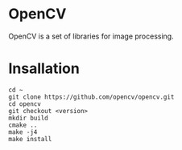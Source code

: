 # OpenCV

OpenCV is a set of libraries for image processing.


# Insallation
```
cd ~
git clone https://github.com/opencv/opencv.git
cd opencv
git checkout <version>
mkdir build
cmake ..
make -j4
make install
```
